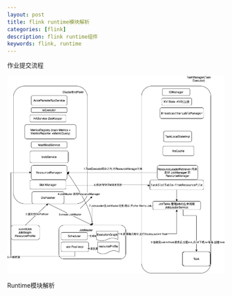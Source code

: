 ```yaml
---
layout: post
title: flink runtime模块解析
categories: [flink]
description: flink runtime组件
keywords: flink, runtime
---
```


作业提交流程

![Flink作业提交流程](/images/posts/Flink作业提交流程.png)

Runtime模块解析

